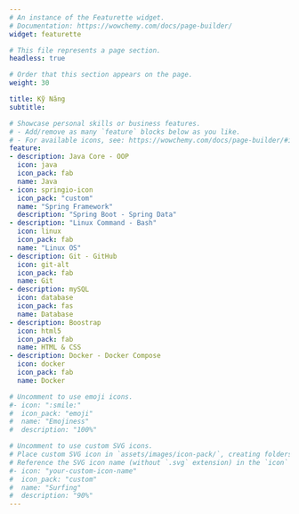 ```yaml
---
# An instance of the Featurette widget.
# Documentation: https://wowchemy.com/docs/page-builder/
widget: featurette

# This file represents a page section.
headless: true

# Order that this section appears on the page.
weight: 30

title: Kỹ Năng
subtitle:

# Showcase personal skills or business features.
# - Add/remove as many `feature` blocks below as you like.
# - For available icons, see: https://wowchemy.com/docs/page-builder/#icons
feature:
- description: Java Core - OOP
  icon: java
  icon_pack: fab
  name: Java
- icon: springio-icon
  icon_pack: "custom"
  name: "Spring Framework"
  description: "Spring Boot - Spring Data"
- description: "Linux Command - Bash"
  icon: linux
  icon_pack: fab
  name: "Linux OS"
- description: Git - GitHub
  icon: git-alt
  icon_pack: fab
  name: Git
- description: mySQL
  icon: database
  icon_pack: fas
  name: Database
- description: Boostrap
  icon: html5
  icon_pack: fab
  name: HTML & CSS
- description: Docker - Docker Compose
  icon: docker
  icon_pack: fab
  name: Docker

# Uncomment to use emoji icons.
#- icon: ":smile:"
#  icon_pack: "emoji"
#  name: "Emojiness"
#  description: "100%"  

# Uncomment to use custom SVG icons.
# Place custom SVG icon in `assets/images/icon-pack/`, creating folders if necessary.
# Reference the SVG icon name (without `.svg` extension) in the `icon` field.
#- icon: "your-custom-icon-name"
#  icon_pack: "custom"
#  name: "Surfing"
#  description: "90%"
---
```

